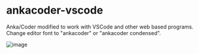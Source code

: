 # ankacoder-vscode
Anka/Coder modified to work with VSCode and other web based programs. Change editor font to "ankacoder" or "ankacoder condensed".

![image](https://user-images.githubusercontent.com/48076233/215871864-b008ac5d-8ab8-4f0a-bbfb-61c566ea31b9.png)
